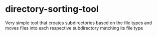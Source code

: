 # directory-sorting-tool
Very simple tool that creates subdirectories based on the file types and moves files into each respective subdirectory matching its file type
